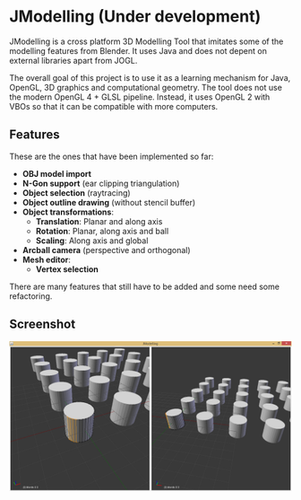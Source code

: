# JModelling (Under development)
JModelling is a cross platform 3D Modelling Tool that imitates some of the modelling features from Blender. It uses Java and does not depent on external libraries apart from JOGL.

The overall goal of this project is to use it as a learning mechanism for Java, OpenGL, 3D graphics and computational geometry. The tool does not use the modern OpenGL 4 + GLSL pipeline. Instead, it uses OpenGL 2 with VBOs so that it can be compatible with more computers.

## Features
These are the ones that have been implemented so far:
* **OBJ model import**
* **N-Gon support** (ear clipping triangulation)
* **Object selection** (raytracing)
* **Object outline drawing** (without stencil buffer)
* **Object transformations**:
  * **Translation**: Planar and along axis
  * **Rotation**: Planar, along axis and ball
  * **Scaling**: Along axis and global
* **Arcball camera** (perspective and orthogonal)
* **Mesh editor**:
  * **Vertex selection**

There are many features that still have to be added and some need some refactoring.

## Screenshot
<p align="center">
  <img src="res/Screenshot.png">
</p>
